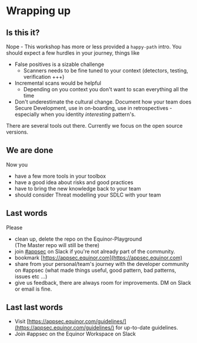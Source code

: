 # Wrapping up

## Is this it?

Nope - This workshop has more or less provided a `happy-path` intro. You should expect a few hurdles in your journey, things like

- False positives is a sizable challenge
    - Scanners needs to be fine tuned to your context (detectors, testing, verification +++)
- Incremental scans would be helpful
    - Depending on you context you don't want to scan everything all the time
- Don't underestimate the cultural change. Document how your team does Secure Development, use in on-boarding, use in retrospectives - especially when you identity *interesting* pattern's.

There are several tools out there. Currently we focus on the open source versions. 

## We are done

Now you

- have a few more tools in your toolbox
- have a good idea about risks and good practices
- have to bring the new knowledge back to your team
- should consider Threat modelling your SDLC with your team

## Last words

Please

- clean up, delete the repo on the Equinor-Playground
</br>(The Master repo will still be there)
- join [#appsec](https://equinor.slack.com/archives/CMM6FSW5V) on Slack if you're not already part of the community.
- bookmark [https://appsec.equinor.com](https://appsec.equinor.com)
- share from your personal/team's journey with the developer community on #appsec (what made things useful, good pattern, bad patterns, issues etc ...)
- give us feedback, there are always room for improvements. DM on Slack or email is fine.

## Last last words

- Visit [https://appsec.equinor.com/guidelines/](https://appsec.equinor.com/guidelines/) for up-to-date guidelines.
- Join #appsec on the Equinor Workspace on Slack

